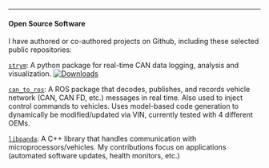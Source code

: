 ___

#### Open Source Software

I have authored or co-authored projects on Github, including these selected public repositories:

[`strym`](https://github.com/jmscslgroup/strym): A python package for real-time CAN data logging, analysis and visualization. [![Downloads](https://static.pepy.tech/badge/strym)](https://pepy.tech/project/strym)

[`can_to_ros`](https://github.com/jmscslgroup/can_to_ros): A ROS package that decodes, publishes, and records vehicle network (CAN, CAN FD, etc.) messages in real time. Also used to inject control commands to vehicles. Uses model-based code generation to dynamically be modified/updated via VIN, currently tested with 4 different OEMs.

[`libpanda`](https://github.com/jmscslgroup/libpanda): A C++ library that handles communication with microprocessors/vehicles. My contributions focus on applications (automated software updates, health monitors, etc.)
